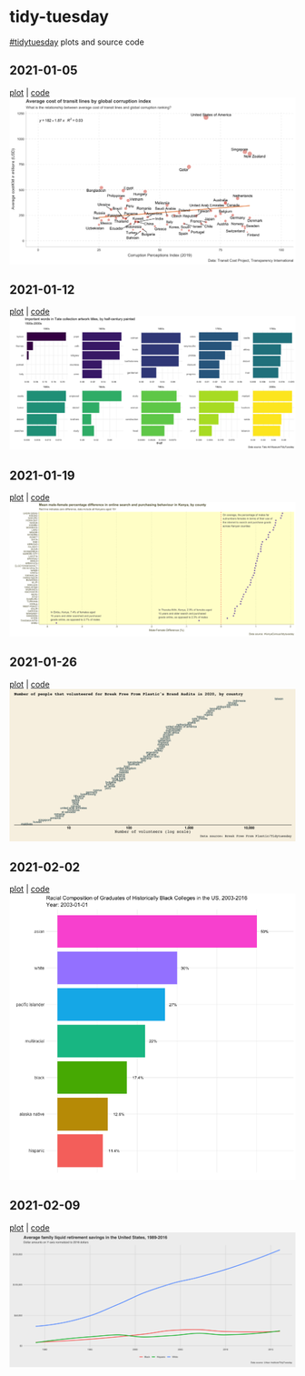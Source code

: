 # tidy-tuesday
[#tidytuesday](https://github.com/rfordatascience/tidytuesday) plots and source code

## 2021-01-05
[plot](https://github.com/alexlusco/tidy-tuesday/blob/main/figures/2021-01-05.png) | [code](https://github.com/alexlusco/tidy-tuesday/blob/main/code/2021-01-05.R)
![](https://github.com/alexlusco/tidy-tuesday/blob/main/figures/2021-01-05.png)

## 2021-01-12
[plot](https://github.com/alexlusco/tidy-tuesday/blob/main/figures/2021-01-12.png) | [code](https://github.com/alexlusco/tidy-tuesday/blob/main/code/2021-01-12.R)
![](https://github.com/alexlusco/tidy-tuesday/blob/main/figures/2021-01-12.png)

## 2021-01-19
[plot](https://github.com/alexlusco/tidy-tuesday/blob/main/figures/2021-01-19.png) | [code](https://github.com/alexlusco/tidy-tuesday/blob/main/code/2021-01-19.R)
![](https://github.com/alexlusco/tidy-tuesday/blob/main/figures/2021-01-19.png)

## 2021-01-26
[plot](https://github.com/alexlusco/tidy-tuesday/blob/main/figures/2021-01-26.png) | [code](https://github.com/alexlusco/tidy-tuesday/blob/main/code/2021-01-26.R)
![](https://github.com/alexlusco/tidy-tuesday/blob/main/figures/2021-01-26.png)

## 2021-02-02
[plot](https://github.com/alexlusco/tidy-tuesday/blob/main/figures/2021-02-02.gif) | [code](https://github.com/alexlusco/tidy-tuesday/blob/main/code/2021-02-02.R)
![](https://github.com/alexlusco/tidy-tuesday/blob/main/figures/2021-02-02.gif)

## 2021-02-09
[plot](https://github.com/alexlusco/tidy-tuesday/blob/main/figures/2021-02-09.png) | [code](https://github.com/alexlusco/tidy-tuesday/blob/main/code/2021-02-09.R)
![](https://github.com/alexlusco/tidy-tuesday/blob/main/figures/2021-02-09.png)
